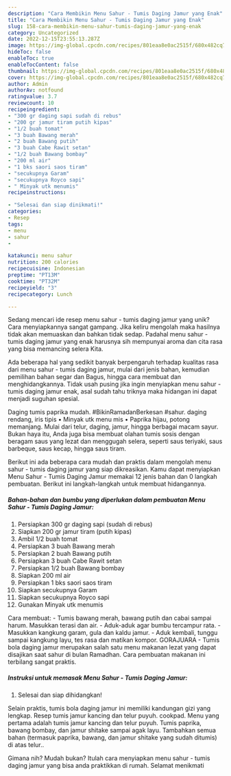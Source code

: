 ```yaml
---
description: "Cara Membikin Menu Sahur - Tumis Daging Jamur yang Enak"
title: "Cara Membikin Menu Sahur - Tumis Daging Jamur yang Enak"
slug: 158-cara-membikin-menu-sahur-tumis-daging-jamur-yang-enak
category: Uncategorized
date: 2022-12-15T23:55:13.287Z
image: https://img-global.cpcdn.com/recipes/801eaa8e0ac2515f/680x482cq70/menu-sahur-tumis-daging-jamur-foto-resep-utama.jpg
hideToc: false
enableToc: true
enableTocContent: false
thumbnail: https://img-global.cpcdn.com/recipes/801eaa8e0ac2515f/680x482cq70/menu-sahur-tumis-daging-jamur-foto-resep-utama.jpg
cover: https://img-global.cpcdn.com/recipes/801eaa8e0ac2515f/680x482cq70/menu-sahur-tumis-daging-jamur-foto-resep-utama.jpg
author: Admin
authorAv: notfound
ratingvalue: 3.7
reviewcount: 10
recipeingredient:
- "300 gr daging sapi sudah di rebus"
- "200 gr jamur tiram putih kipas"
- "1/2 buah tomat"
- "3 buah Bawang merah"
- "2 buah Bawang putih"
- "3 buah Cabe Rawit setan"
- "1/2 buah Bawang bombay"
- "200 ml air"
- "1 bks saori saos tiram"
- "secukupnya Garam"
- "secukupnya Royco sapi"
- " Minyak utk menumis"
recipeinstructions:

- "Selesai dan siap dinikmati!"
categories:
- Resep
tags:
- menu
- sahur
- 

katakunci: menu sahur  
nutrition: 200 calories
recipecuisine: Indonesian
preptime: "PT13M"
cooktime: "PT32M"
recipeyield: "3"
recipecategory: Lunch

---
```





Sedang mencari ide resep menu sahur - tumis daging jamur yang unik? Cara menyiapkannya sangat gampang. Jika keliru mengolah maka hasilnya tidak akan memuaskan dan bahkan tidak sedap. Padahal menu sahur - tumis daging jamur yang enak harusnya sih mempunyai aroma dan cita rasa yang bisa memancing selera Kita.





Ada beberapa hal yang sedikit banyak berpengaruh terhadap kualitas rasa dari menu sahur - tumis daging jamur, mulai dari jenis bahan, kemudian pemilihan bahan segar dan Bagus, hingga cara membuat dan menghidangkannya. Tidak usah pusing jika ingin menyiapkan menu sahur - tumis daging jamur enak,      asal sudah tahu triknya maka hidangan ini dapat menjadi suguhan spesial.














Daging tumis paprika mudah. #BikinRamadanBerkesan #sahur. daging rendang, iris tipis • Minyak utk menu mis • Paprika hijau, potong memanjang. Mulai dari telur, daging, jamur, hingga berbagai macam sayur. Bukan haya itu, Anda juga bisa membuat olahan tumis sosis dengan beragam saus yang lezat dan menggugah selera, seperti saus teriyaki, saus barbeque, saus kecap, hingga saus tiram.






Berikut ini ada beberapa cara mudah dan praktis dalam mengolah menu sahur - tumis daging jamur yang siap dikreasikan. Kamu dapat menyiapkan Menu Sahur - Tumis Daging Jamur memakai 12 jenis bahan dan 0 langkah pembuatan. Berikut ini langkah-langkah untuk membuat hidangannya.

<!--inarticleads1-->

##### Bahan-bahan dan bumbu yang diperlukan dalam pembuatan Menu Sahur - Tumis Daging Jamur:

1. Persiapkan 300 gr daging sapi (sudah di rebus)
1. Siapkan 200 gr jamur tiram (putih kipas)
1. Ambil 1/2 buah tomat
1. Persiapkan 3 buah Bawang merah
1. Persiapkan 2 buah Bawang putih
1. Persiapkan 3 buah Cabe Rawit setan
1. Persiapkan 1/2 buah Bawang bombay
1. Siapkan 200 ml air
1. Persiapkan 1 bks saori saos tiram
1. Siapkan secukupnya Garam
1. Siapkan secukupnya Royco sapi
1. Gunakan  Minyak utk menumis


Cara membuat: - Tumis bawang merah, bawang putih dan cabai sampai harum. Masukkan terasi dan air. - Aduk-aduk agar bumbu tercampur rata. - Masukkan kangkung garam, gula dan kaldu jamur. - Aduk kembali, tunggu sampai kangkung layu, tes rasa dan matikan kompor. GORAJUARA - Tumis bola daging jamur merupakan salah satu menu makanan lezat yang dapat disajikan saat sahur di bulan Ramadhan. Cara pembuatan makanan ini terbilang sangat praktis. 

<!--inarticleads2-->

##### Instruksi untuk memasak Menu Sahur - Tumis Daging Jamur:


1. Selesai dan siap dihidangkan!

Selain praktis, tumis bola daging jamur ini memiliki kandungan gizi yang lengkap. Resep tumis jamur kancing dan telur puyuh. cookpad. Menu yang pertama adalah tumis jamur kancing dan telur puyuh. Tumis paprika, bawang bombay, dan jamur shitake sampai agak layu. Tambahkan semua bahan (termasuk paprika, bawang, dan jamur shitake yang sudah ditumis) di atas telur.. 

Gimana nih? Mudah bukan? Itulah cara menyiapkan menu sahur - tumis daging jamur yang bisa anda praktikkan di rumah. Selamat menikmati
